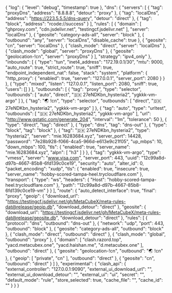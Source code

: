 {
  "log": {
    "level": "debug",
    "timestamp": true
  },
  "dns": {
    "servers": [
      {
        "tag": "proxyDns",
        "address": "8.8.8.8",
        "detour": "proxy"
      },
      {
        "tag": "localDns",
        "address": "https://223.5.5.5/dns-query",
        "detour": "direct"
      },
      {
        "tag": "block",
        "address": "rcode://success"
      }
    ],
    "rules": [
      {
        "domain": [
          "ghproxy.com",
          "cdn.jsdelivr.net",
          "testingcf.jsdelivr.net"
        ],
        "server": "localDns"
      },
      {
        "geosite": "category-ads-all",
        "server": "block"
      },
      {
        "outbound": "any",
        "server": "localDns",
        "disable_cache": true
      },
      {
        "geosite": "cn",
        "server": "localDns"
      },
      {
        "clash_mode": "direct",
        "server": "localDns"
      },
      {
        "clash_mode": "global",
        "server": "proxyDns"
      },
      {
        "geosite": "geolocation-!cn",
        "server": "proxyDns"
      }
    ],
    "strategy": "ipv4_only"
  },
  "inbounds": [
    {
      "type": "tun",
      "inet4_address": "172.19.0.1/30",
      "mtu": 9000,
      "auto_route": true,
      "strict_route": true,
      "sniff": true,
      "endpoint_independent_nat": false,
      "stack": "system",
      "platform": {
        "http_proxy": {
          "enabled": true,
          "server": "127.0.0.1",
          "server_port": 2080
        }
      }
    },
    {
      "type": "mixed",
      "listen": "127.0.0.1",
      "listen_port": 2080,
      "sniff": true,
      "users": []
    }
  ],
  "outbounds": [
    {
      "tag": "proxy",
      "type": "selector",
      "outbounds": [
        "auto",
        "direct",
        "🇩🇰 27eNDKbn_hysteria2",
        "ygkkk-vm-argo"
      ]
    },
    {
      "tag": "🌏 !cn",
      "type": "selector",
      "outbounds": [
        "direct",
        "🇩🇰 27eNDKbn_hysteria2",
        "ygkkk-vm-argo"
      ]
    },
    {
      "tag": "auto",
      "type": "urltest",
      "outbounds": [
        "🇩🇰 27eNDKbn_hysteria2",
        "ygkkk-vm-argo"
      ],
      "url": "http://www.gstatic.com/generate_204",
      "interval": "1m",
      "tolerance": 50
    },
    {
      "type": "direct",
      "tag": "direct"
    },
    {
      "type": "dns",
      "tag": "dns-out"
    },
    {
      "type": "block",
      "tag": "block"
    },
    {
      "tag": "🇩🇰 27eNDKbn_hysteria2",
      "type": "hysteria2",
      "server": "mie.16283684.xyz",
      "server_port": 14428,
      "password": "7e28b928-f066-4ca5-966d-e613e9c21f05",
      "up_mbps": 10,
      "down_mbps": 100,
      "tls": {
        "enabled": true,
        "server_name": "mie.16283684.xyz",
        "alpn": [
          "h3"
        ]
      }
    },
    {
      "tag": "ygkkk-vm-argo",
      "type": "vmess",
      "server": "www.visa.com",
      "server_port": 443,
      "uuid": "12c99a8d-d97b-4667-85b8-6fd139c0ce19",
      "security": "auto",
      "alter_id": 0,
      "packet_encoding": "xudp",
      "tls": {
        "enabled": true,
        "insecure": true,
        "server_name": "hobby-scored-tampa-heel.trycloudflare.com"
      },
      "transport": {
        "type": "ws",
        "headers": {
          "Host": "hobby-scored-tampa-heel.trycloudflare.com"
        },
        "path": "12c99a8d-d97b-4667-85b8-6fd139c0ce19-vm"
      }
    }
  ],
  "route": {
    "auto_detect_interface": true,
    "final": "proxy",
    "geoip": {
      "download_url": "https://testingcf.jsdelivr.net/gh/MetaCubeX/meta-rules-dat@release/geoip.db",
      "download_detour": "direct"
    },
    "geosite": {
      "download_url": "https://testingcf.jsdelivr.net/gh/MetaCubeX/meta-rules-dat@release/geosite.db",
      "download_detour": "direct"
    },
    "rules": [
      {
        "protocol": "dns",
        "outbound": "dns-out"
      },
      {
        "network": "udp",
        "port": 443,
        "outbound": "block"
      },
      {
        "geosite": "category-ads-all",
        "outbound": "block"
      },
      {
        "clash_mode": "direct",
        "outbound": "direct"
      },
      {
        "clash_mode": "global",
        "outbound": "proxy"
      },
      {
        "domain": [
          "clash.razord.top",
          "yacd.metacubex.one",
          "yacd.haishan.me",
          "d.metacubex.one"
        ],
        "outbound": "direct"
      },
      {
        "geosite": "geolocation-!cn",
        "outbound": "🌏 !cn"
      },
      {
        "geoip": [
          "private",
          "cn"
        ],
        "outbound": "direct"
      },
      {
        "geosite": "cn",
        "outbound": "direct"
      }
    ]
  },
  "experimental": {
    "clash_api": {
      "external_controller": "127.0.0.1:9090",
      "external_ui_download_url": "",
      "external_ui_download_detour": "",
      "external_ui": "ui",
      "secret": "",
      "default_mode": "rule",
      "store_selected": true,
      "cache_file": "",
      "cache_id": ""
    }
  }
}

